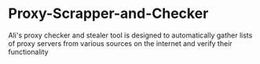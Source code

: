 # Proxy-Scrapper-and-Checker
Ali's proxy checker and stealer tool is designed to automatically gather lists of proxy servers from various sources on the internet and verify their functionality
